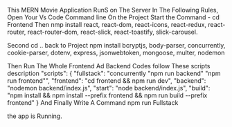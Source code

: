 This MERN Movie Application RunS on The Server In The Following Rules,
Open Your Vs Code Command line On the Project
Start  the Command - cd Frontend
Then nmp install react,
    react-dom,
    react-icons,
    react-redux,
    react-router,
    react-router-dom,
    react-slick,
    react-toastify,
    slick-carousel.

Second cd .. back to Project 
 npm install bcryptjs,
    body-parser,
    concurrently,
    cookie-parser,
    dotenv,
    express,
    jsonwebtoken,
    mongoose,
    multer,
    nodemon

Then Run The Whole Frontend Ad Backend Codes follow These scripts description 
"scripts": {
    "fullstack": "concurrently \"npm run backend\" \"npm run frontend\"",
    "frontend": "cd frontend && npm run dev",
    "backend": "nodemon backend/index.js",
    "start": "node backend/index.js",
    "build": "npm install && npm install --prefix frontend && npm run build --prefix frontend"
  }
And Finally Write A Command 
   npm run Fullstack 

   the app is Running.


    
